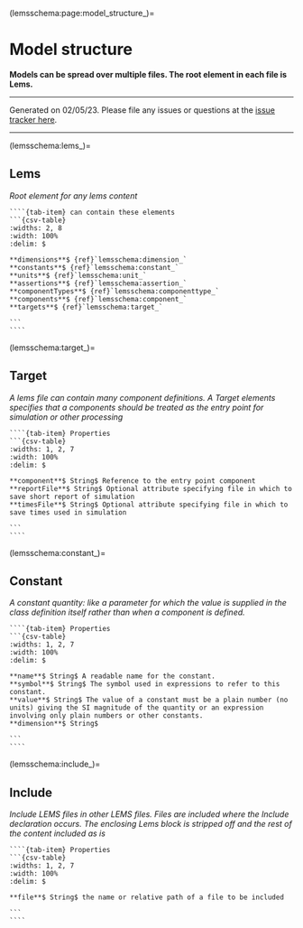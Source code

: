 
(lemsschema:page:model_structure_)=
# Model structure

**Models can be spread over multiple files. The root element in each file is Lems.**

---

Generated on 02/05/23.
Please file any issues or questions at the [issue tracker here](https://github.com/LEMS/LEMS/issues).

---

(lemsschema:lems_)=
## Lems

<i>Root element for any lems content</i>

`````{tab-set}
````{tab-item} can contain these elements
```{csv-table}
:widths: 2, 8
:width: 100%
:delim: $

**dimensions**$ {ref}`lemsschema:dimension_`
**constants**$ {ref}`lemsschema:constant_`
**units**$ {ref}`lemsschema:unit_`
**assertions**$ {ref}`lemsschema:assertion_`
**componentTypes**$ {ref}`lemsschema:componenttype_`
**components**$ {ref}`lemsschema:component_`
**targets**$ {ref}`lemsschema:target_`

```
````
`````
(lemsschema:target_)=
## Target

<i>A lems file can contain many component definitions. A Target elements specifies that a components should be treated as the entry point for simulation or other processing</i>

`````{tab-set}
````{tab-item} Properties
```{csv-table}
:widths: 1, 2, 7
:width: 100%
:delim: $

**component**$ String$ Reference to the entry point component
**reportFile**$ String$ Optional attribute specifying file in which to save short report of simulation
**timesFile**$ String$ Optional attribute specifying file in which to save times used in simulation

```
````
`````
(lemsschema:constant_)=
## Constant

<i>A constant quantity: like a parameter for which the value is supplied in the class definition itself rather than when a component is defined.</i>

`````{tab-set}
````{tab-item} Properties
```{csv-table}
:widths: 1, 2, 7
:width: 100%
:delim: $

**name**$ String$ A readable name for the constant.
**symbol**$ String$ The symbol used in expressions to refer to this constant.
**value**$ String$ The value of a constant must be a plain number (no units) giving the SI magnitude of the quantity or an expression involving only plain numbers or other constants.
**dimension**$ String$ 

```
````
`````
(lemsschema:include_)=
## Include

<i>Include LEMS files in other LEMS files. Files are included where the Include declaration occurs.  The enclosing Lems block is stripped off and the rest of the content included as is</i>

`````{tab-set}
````{tab-item} Properties
```{csv-table}
:widths: 1, 2, 7
:width: 100%
:delim: $

**file**$ String$ the name or relative path of a file to be included

```
````
`````
